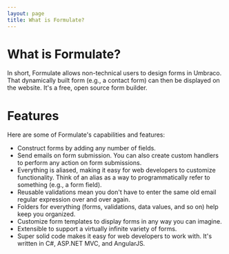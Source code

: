 ```yaml
---
layout: page
title: What is Formulate?
---
```


# What is Formulate?
In short, Formulate allows non-technical users to design forms in Umbraco. That dynamically built form (e.g., a contact form) can then be displayed on the website. It's a free, open source form builder.

# Features
Here are some of Formulate's capabilities and features:

* Construct forms by adding any number of fields.
* Send emails on form submission. You can also create custom handlers to perform any action on form submissions.
* Everything is aliased, making it easy for web developers to customize functionality. Think of an alias as a way to programmatically refer to something (e.g., a form field).
* Reusable validations mean you don't have to enter the same old email regular expression over and over again.
* Folders for everything (forms, validations, data values, and so on) help keep you organized.
* Customize form templates to display forms in any way you can imagine.
* Extensible to support a virtually infinite variety of forms.
* Super solid code makes it easy for web developers to work with. It's written in C#, ASP.NET MVC, and AngularJS.